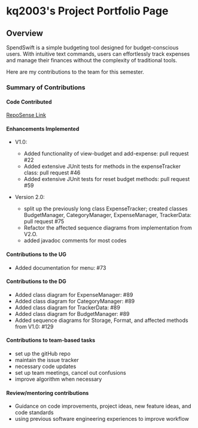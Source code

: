 # kq2003's Project Portfolio Page

## Overview
SpendSwift is a simple budgeting tool designed for budget-conscious users. With intuitive text commands, users can effortlessly track expenses and manage their finances without the complexity of traditional tools.


Here are my contributions to the team for this semester.
### Summary of Contributions
#### Code Contributed
[RepoSense Link](https://nus-cs2113-ay2425s1.github.io/tp-dashboard/?search=kq2003&sort=groupTitle&sortWithin=title&timeframe=commit&mergegroup=&groupSelect=groupByRepos&breakdown=true&checkedFileTypes=docs~functional-code~test-code~other&since=2024-09-20&tabOpen=false)

#### Enhancements Implemented
- V1.0: 
  - Added functionality of view-budget and add-expense: pull request #22
  - Added extensive JUnit tests for methods in the expenseTracker class: pull request #46
  - Added extensive JUnit tests for reset budget methods: pull request #59

- Version 2.0:
  - split up the previously long class ExpenseTracker; created classes BudgetManager, CategoryManager, ExpenseManager, TrackerData: pull request #75
  - Refactor the affected sequence diagrams from implementation from V2.O.
  - added javadoc comments for most codes

#### Contributions to the UG
- Added documentation for menu: #73

#### Contributions to the DG
- Added class diagram for ExpenseManager: #89
- Added class diagram for CategoryManager: #89
- Added class diagram for TrackerData: #89
- Added class diagram for BudgetManager: #89
- Added sequence diagrams for Storage, Format, and affected methods from V1.0: #129

#### Contributions to team-based tasks
- set up the gitHub repo
- maintain the issue tracker
- necessary code updates
- set up team meetings, cancel out confusions
- improve algorithm when necessary

#### Review/mentoring contributions
- Guidance on code improvements, project ideas, new feature ideas, and code standards
- using previous software engineering experiences to improve workflow